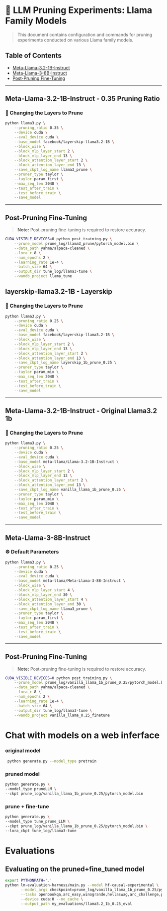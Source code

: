# 🔪 LLM Pruning Experiments: Llama Family Models

> This document contains configuration and commands for pruning experiments conducted on various Llama family models.

## Table of Contents
- [Meta-Llama-3.2-1B-Instruct](#meta-llama32-1b-instruct)
- [Meta-Llama-3-8B-Instruct](#meta-llama-3-8b-instruct)
- [Post-Pruning Fine-Tuning](#post-pruning-fine-tuning)

---
## Meta-Llama-3.2-1B-Instruct - 0.35 Pruning Ratio

### 🔄 Changing the Layers to Prune

```bash
python llama3.py \
    --pruning_ratio 0.35 \
    --device cuda \
    --eval_device cuda \
    --base_model facebook/layerskip-llama3.2-1B \
    --block_wise \
    --block_mlp_layer_start 2 \
    --block_mlp_layer_end 13 \
    --block_attention_layer_start 2 \
    --block_attention_layer_end 13 \
    --save_ckpt_log_name llama3_prune \
    --pruner_type taylor \
    --taylor param_first \
    --max_seq_len 2048 \
    --test_after_train \
    --test_before_train \
    --save_model
```

---
## Post-Pruning Fine-Tuning

> **Note:** Post-pruning fine-tuning is required to restore accuracy.

```bash
CUDA_VISIBLE_DEVICES=0 python post_training.py \
    --prune_model prune_log/llama3_prune/pytorch_model.bin \
    --data_path yahma/alpaca-cleaned \
    --lora_r 8 \
    --num_epochs 2 \
    --learning_rate 1e-4 \
    --batch_size 64 \
    --output_dir tune_log/llama3-tune \
    --wandb_project llama_tune
```





## layerskip-llama3.2-1B - Layerskip 

### 🔄 Changing the Layers to Prune

```bash
python llama3.py \
    --pruning_ratio 0.25 \
    --device cuda \
    --eval_device cuda \
    --base_model facebook/layerskip-llama3.2-1B \
    --block_wise \
    --block_mlp_layer_start 2 \
    --block_mlp_layer_end 13 \
    --block_attention_layer_start 2 \
    --block_attention_layer_end 13 \
    --save_ckpt_log_name layerskip_1b_prune_0.25 \
    --pruner_type taylor \
    --taylor param_mix \
    --max_seq_len 2048 \
    --test_after_train \
    --test_before_train \
    --save_model
```

---

## Meta-Llama-3.2-1B-Instruct - Original Llama3.2 1b

### 🔄 Changing the Layers to Prune

```bash
python llama3.py \
    --pruning_ratio 0.25 \
    --device cuda \
    --eval_device cuda \
    --base_model meta-llama/Llama-3.2-1B-Instruct \
    --block_wise \
    --block_mlp_layer_start 2 \
    --block_mlp_layer_end 13 \
    --block_attention_layer_start 2 \
    --block_attention_layer_end 13 \
    --save_ckpt_log_name vanilla_llama_1b_prune_0.25 \
    --pruner_type taylor \
    --taylor param_mix \
    --max_seq_len 2048 \
    --test_after_train \
    --test_before_train \
    --save_model
```

---

## Meta-Llama-3-8B-Instruct

### ⚙️ Default Parameters

```bash
python llama3.py \
    --pruning_ratio 0.25 \
    --device cuda \
    --eval_device cuda \
    --base_model meta-llama/Meta-Llama-3-8B-Instruct \
    --block_wise \
    --block_mlp_layer_start 4 \
    --block_mlp_layer_end 30 \
    --block_attention_layer_start 4 \
    --block_attention_layer_end 30 \
    --save_ckpt_log_name llama3_prune \
    --pruner_type taylor \
    --taylor param_first \
    --max_seq_len 2048 \
    --test_after_train \
    --test_before_train \
    --save_model
```

---

## Post-Pruning Fine-Tuning

> **Note:** Post-pruning fine-tuning is required to restore accuracy.

```bash
CUDA_VISIBLE_DEVICES=0 python post_training.py \
    --prune_model prune_log/vanilla_llama_1b_prune_0.25/pytorch_model.bin \
    --data_path yahma/alpaca-cleaned \
    --lora_r 8 \
    --num_epochs 2 \
    --learning_rate 1e-4 \
    --batch_size 64 \
    --output_dir tune_log/llama3-tune \
    --wandb_project vanilla_llama_0.25_finetune
```





# Chat with models on a web inferface

### original model
```bash
 python generate.py --model_type pretrain
```
### pruned model
```bash
python generate.py \
--model_type pruneLLM \
--ckpt prune_log/vanilla_llama_1b_prune_0.25/pytorch_model.bin 
```
### prune + fine-tune
```bash
python generate.py \
--model_type tune_prune_LLM \
--ckpt prune_log/vanilla_llama_1b_prune_0.25/pytorch_model.bin \
--lora_ckpt tune_log/llama3-tune
```


# Evaluations

## Evaluating on the pruned+fine_tuned model
```bash
export PYTHONPATH='.'
python lm-evaluation-harness/main.py --model hf-causal-experimental \
       --model_args checkpoint=prune_log/vanilla_llama_1b_prune_0.25/pytorch_model.bin,peft=tune_log/llama3-tune,config_pretrained=meta-llama/Llama-3.2-1B-Instruct \
       --tasks openbookqa,arc_easy,winogrande,hellaswag,arc_challenge,piqa,boolq \
       --device cuda:0 --no_cache \
       --output_path my_evaluations/llama3.2_1b_0.25_eval
```

